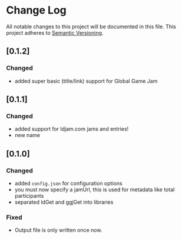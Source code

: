 # Change Log
All notable changes to this project will be documented in this file.
This project adheres to [Semantic Versioning](http://semver.org/).

## [0.1.2]
### Changed
- added super basic (title/link) support for Global Game Jam


## [0.1.1]
### Changed
- added support for ldjam.com jams and entries!
- new name


## [0.1.0]
### Changed
- added `config.json` for configuration options
- you must now specify a jamUrl, this is used for metadata like total participants
- separated ldGet and ggjGet into libraries

### Fixed
- Output file is only written once now.
